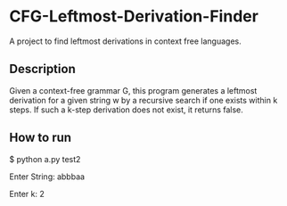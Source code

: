 # CFG-Leftmost-Derivation-Finder
A project to find leftmost derivations in context free languages.

## Description
Given a context-free grammar G, this program generates a leftmost derivation for a given string w by a recursive search if one exists within k steps. If such a k-step derivation does not exist, it returns false.

## How to run
$ python a.py test2

Enter String: abbbaa

Enter k: 2
